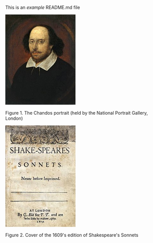 This is an *example* README.md file

![fig_shakespeare](figures/shakespeare_portrait.jpg)

Figure 1. The Chandos portrait (held by the National Portrait Gallery, London)

![fig_sonnet](figures/coverofsonnets.jpg)

Figure 2. Cover of the 1609's edition of Shakespeare's Sonnets
